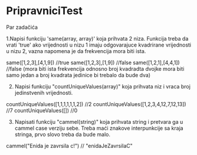 # PripravniciTest
Par zadačića


1.Napisi funkciju 'same(array, array)' koja prihvata 2 niza. Funkcija treba da vrati 'true' ako vrijednosti u nizu 1 imaju odgovarajuce kvadrirane vrijednosti u nizu 2, vazna napomena je da frekvencija mora biti ista.

same([1,2,3],[4,1,9]) //true
same([1,2,3],[1,9]) //false
same([1,2,1],[4,4,1]) //false (mora biti ista frekvencija odnosno broj kvadradta dvojke mora biti samo jedan a broj kvadrata jedinice bi trebalo da bude dva)

2. Napisi funkciju "countUniqueValues(array)" koja prihvata niz i vraca broj jedinstvenih vrijednosti.

countUniqueValues([1,1,1,1,1,1,2]) //2
countUniqueValues([1,2,3,4,12,7,12,13]) //7
countUniqueValues([]) //0

3. Napisati funkciju "cammel(string)" koja prihvata string i pretvara ga u cammel case verziju sebe. Treba maći znakove interpunkcije sa kraja stringa, prvo slovo treba da bude malo.

cammel("Enida je zavrsila c!") // "enidaJeZavrsilaC"
